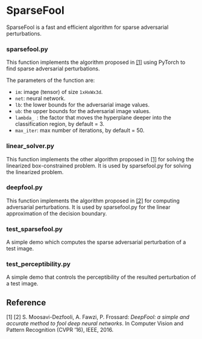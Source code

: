 # SparseFool
SparseFool is a fast and efficient algorithm for sparse adversarial perturbations.

### sparsefool.py

This function implements the algorithm proposed in [[1]]() using PyTorch to find sparse adversarial perturbations.

The parameters of the function are:

- `im`: image (tensor) of size `1xHxWx3d`.
- `net`: neural network.
- `lb`: the lower bounds for the adversarial image values.
- `ub`: the upper bounds for the adversarial image values.
- `lambda_ `: the factor that moves the hyperplane deeper into the classification region, by default = 3.
- `max_iter`: max number of iterations, by default = 50.

### linear_solver.py

This function implements the other algorithm proposed in [[1]]() for solving the linearized box-constrained problem. It is used by sparsefool.py for solving the linearized problem.

### deepfool.py

This function implements the algorithm proposed in [[2]]() for computing adversarial perturbations. It is used by sparsefool.py for the linear approximation of the decision boundary.

### test_sparsefool.py

A simple demo which computes the sparse adversarial perturbation of a test image.

### test_perceptibility.py

A simple demo that controls the perceptibility of the resulted perturbation of a test image.

## Reference
[1]
[2] S. Moosavi-Dezfooli, A. Fawzi, P. Frossard:
*DeepFool: a simple and accurate method to fool deep neural networks*.  In Computer Vision and Pattern Recognition (CVPR ’16), IEEE, 2016.